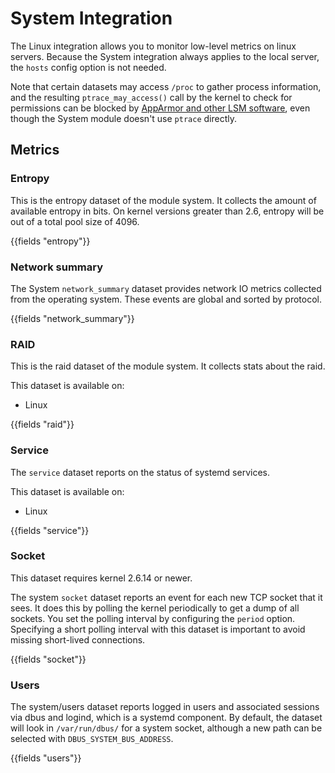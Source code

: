# System Integration

The Linux integration allows you to monitor low-level metrics on linux servers. Because the System integration
always applies to the local server, the `hosts` config option is not needed.

Note that certain datasets may access `/proc` to gather process information,
and the resulting `ptrace_may_access()` call by the kernel to check for
permissions can be blocked by
[AppArmor and other LSM software](https://gitlab.com/apparmor/apparmor/wikis/TechnicalDoc_Proc_and_ptrace), even though the System module doesn't use `ptrace` directly.


## Metrics

### Entropy

This is the entropy dataset of the module system. 
It collects the amount of available entropy in bits. On kernel versions greater than 2.6, 
entropy will be out of a total pool size of 4096.

{{fields "entropy"}}

### Network summary

The System `network_summary` dataset provides network IO metrics collected from the
operating system. These events are global and sorted by protocol.


{{fields "network_summary"}}

### RAID

This is the raid dataset of the module system. It collects stats about the raid.

This dataset is available on:

- Linux

{{fields "raid"}}

### Service

The `service` dataset reports on the status of systemd services.

This dataset is available on:

- Linux

{{fields "service"}}

### Socket

This dataset requires kernel 2.6.14 or newer.

The system `socket` dataset reports an event for each new TCP socket that it
sees. It does this by polling the kernel periodically to get a dump of all
sockets. You set the polling interval by configuring the `period` option.
Specifying a short polling interval with this dataset is important to avoid
missing short-lived connections.

{{fields "socket"}}

### Users

The system/users dataset reports logged in users and associated sessions via dbus and logind, which is a systemd component. By default, the dataset will look in `/var/run/dbus/` for a system socket, although a new path can be selected with `DBUS_SYSTEM_BUS_ADDRESS`.

{{fields "users"}}
